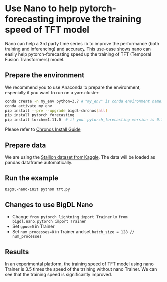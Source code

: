 # Use Nano to help pytorch-forecasting improve the training speed of TFT model
Nano can help a 3rd party time series lib to improve the performance (both training and inferencing) and accuracy. This use-case shows nano can easily help pytorch-forecasting speed up the training of TFT (Temporal Fusion Transformers) model.

## Prepare the environment
We recommend you to use Anaconda to prepare the environment, especially if you want to run on a yarn cluster:
```bash
conda create -n my_env python=3.7 # "my_env" is conda environment name, you can use any name you like.
conda activate my_env
pip install --pre --upgrade bigdl-chronos[all]
pip install pytorch_forecasting
pip install torch==1.11.0  # if your pytorch_forecasting version is 0.10.0 or above, you need to reinstall torch, otherwise you don't need this.
```
Please refer to [Chronos Install Guide](https://bigdl.readthedocs.io/en/latest/doc/Chronos/Overview/chronos.html#install)

## Prepare data
We are using the [Stallion dataset from Kaggle](https://www.kaggle.com/datasets/utathya/future-volume-prediction). The data will be loaded as pandas dataframe automatically.

## Run the example
```bash
bigdl-nano-init python tft.py
```

## Changes to use BigDL Nano
- Change `from pytorch_lightning import Trainer` to `from bigdl.nano.pytorch import Trainer`
- Set `gpus=0` in Trainer
- Set `num_processes=8` in Trainer and set `batch_size = 128 // num_processes`

## Results
In an experimental platform, the training speed of TFT model using nano Trainer is 3.5 times the speed of the training without nano Trainer. We can see that the training speed is significantly improved.
